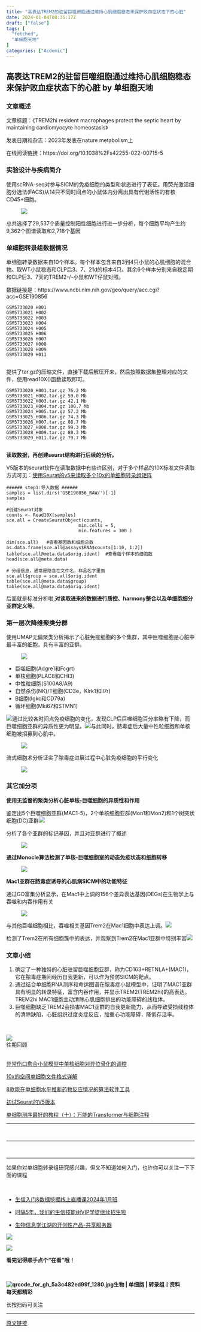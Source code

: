 ```yaml
---
title: "高表达TREM2的驻留巨噬细胞通过维持心肌细胞稳态来保护败血症状态下的心脏"
date: 2024-01-04T08:35:17Z
draft: ["false"]
tags: [
  "fetched",
  "单细胞天地"
]
categories: ["Acdemic"]
---
```

高表达TREM2的驻留巨噬细胞通过维持心肌细胞稳态来保护败血症状态下的心脏 by 单细胞天地
------
<div><section data-tool="mdnice编辑器" data-website="https://www.mdnice.com"><h3 data-tool="mdnice编辑器"><span></span><span></span><span>文章概述</span><span></span></h3><p data-tool="mdnice编辑器">文章标题：《TREM2hi resident macrophages protect the septic heart by maintaining cardiomyocyte homeostasis》</p><p data-tool="mdnice编辑器">发表日期和杂志：2023年发表在nature metabolism上</p><p data-tool="mdnice编辑器">在线阅读链接：https://doi.org/10.1038%2Fs42255-022-00715-5</p><h3 data-tool="mdnice编辑器"><span></span><span>实验设计与疾病简介</span><span></span></h3><p data-tool="mdnice编辑器">使用scRNA-seq对参与SICM的免疫细胞的类型和状态进行了表征。用荧光激活细胞分选法(FACS)从14只不同时间点的小鼠体内分离出具有代谢活性的有核CD45+细胞。</p><figure data-tool="mdnice编辑器"><img data-imgfileid="100034703" data-ratio="0.2324074074074074" data-src="https://mmbiz.qpic.cn/mmbiz_png/siaia0BDGJdjQFpvQEvfUlwFO46uHC60LoZVE8Nowk1Iy086Je1VwP80Velry3mDw46CTcicEVas4OrvFdUx52yag/640?wx_fmt=png&amp;from=appmsg" data-type="png" data-w="1080" src="https://mmbiz.qpic.cn/mmbiz_png/siaia0BDGJdjQFpvQEvfUlwFO46uHC60LoZVE8Nowk1Iy086Je1VwP80Velry3mDw46CTcicEVas4OrvFdUx52yag/640?wx_fmt=png&amp;from=appmsg"></figure><p data-tool="mdnice编辑器">总共选择了29,537个质量控制阳性细胞进行进一步分析，每个细胞平均产生约9,362个图谱读取和2,718个基因</p><h3 data-tool="mdnice编辑器"><span></span><span></span><span>单细胞转录组数据情况</span><span></span></h3><p data-tool="mdnice编辑器">单细胞转录数据来自10个样本。每个样本包含来自3到4只小鼠的心肌细胞的混合物。取WT小鼠稳态和CLP后3、7、21d的标本4只。其余6个样本分别来自稳定期和CLP后3、7天的TREM2-/-小鼠和WT仔鼠对照。</p><p data-tool="mdnice编辑器">数据链接是：https://www.ncbi.nlm.nih.gov/geo/query/acc.cgi?acc=GSE190856</p><pre data-tool="mdnice编辑器"><span></span><code>GSM5733020 H001<br>GSM5733021 H002<br>GSM5733022 H003<br>GSM5733023 H004<br>GSM5733024 H005<br>GSM5733025 H006<br>GSM5733026 H007<br>GSM5733027 H008<br>GSM5733028 H009<br>GSM5733029 H011<br><br></code></pre><p data-tool="mdnice编辑器">提供了tar.gz的压缩文件，直接下载后解压开来，然后按照数据集整理对应的文件，使用read10X()函数读取即可。</p><pre data-tool="mdnice编辑器"><span></span><code>GSM5733020_H001.tar.gz 76.2 Mb<br>GSM5733021_H002.tar.gz 59.0 Mb<br>GSM5733022_H003.tar.gz 42.1 Mb<br>GSM5733023_H004.tar.gz 100.7 Mb<br>GSM5733024_H005.tar.gz 57.2 Mb<br>GSM5733025_H006.tar.gz 74.3 Mb<br>GSM5733026_H007.tar.gz 88.7 Mb<br>GSM5733027_H008.tar.gz 99.3 Mb<br>GSM5733028_H009.tar.gz 80.3 Mb<br>GSM5733029_H011.tar.gz 79.7 Mb<br><br></code></pre><p data-tool="mdnice编辑器"><strong>读取数据，再创建seurat结构进行后续的分析。</strong></p><p data-tool="mdnice编辑器">V5版本的seurat软件在读取数据中有些许区别，对于多个样品的10X标准文件读取方式可见：<a href="https://mp.weixin.qq.com/s?__biz=MzI1Njk4ODE0MQ==&amp;mid=2247518314&amp;idx=1&amp;sn=b53feba8104cfb9a377518852e871c66&amp;scene=21#wechat_redirect" data-linktype="2">使用Seurat的v5来读取多个10x的单细胞转录组矩阵</a></p><pre data-tool="mdnice编辑器"><span></span><code><span>###### step1:导入数据 ######  </span><br>samples = list.dirs(<span>'GSE190856_RAW/'</span>)[-1]<br>samples<br><br><span>#创建Seurat对象</span><br>counts &lt;- Read10X(samples)<br>sce.all = CreateSeuratObject(counts,<br>                           min.cells = 5,<br>                           min.features = 300 )<br><br>dim(sce.all)   <span>#查看基因数和细胞总数</span><br>as.data.frame(sce.all@assays<span>$RNA</span><span>$counts</span>[1:10, 1:2])<br>table(sce.all@meta.data<span>$orig</span>.ident)  <span>#查看每个样本的细胞数</span><br>head(sce.all@meta.data)<br><br><span># 分组信息，通常是隐含在文件名，样品名字里面</span><br>sce.all<span>$group</span> = sce.all<span>$orig</span>.ident<br>table(sce.all@meta.data<span>$group</span>)<br>table(sce.all@meta.data<span>$orig</span>.ident)<br></code></pre><p data-tool="mdnice编辑器">后面就是标准分析啦,<strong>对读取进来的数据进行质控、harmony整合以及单细胞细分亚群定义等</strong>。</p><h3 data-tool="mdnice编辑器"><span></span><span></span><span>第一层次降维聚类分群</span><span></span></h3><p data-tool="mdnice编辑器">使用UMAP无偏聚类分析揭示了心脏免疫细胞的多个集群，其中巨噬细胞是心脏中最丰富的细胞，具有丰富的亚群。</p><figure data-tool="mdnice编辑器"><img data-imgfileid="100034705" data-ratio="0.3138888888888889" data-src="https://mmbiz.qpic.cn/mmbiz_png/siaia0BDGJdjQFpvQEvfUlwFO46uHC60LokwKQY1icSsZhYLVqyFG1HoBOVv6kXvFOokAeP16mrjETQmSNtCoJReg/640?wx_fmt=png&amp;from=appmsg" data-type="png" data-w="1080" src="https://mmbiz.qpic.cn/mmbiz_png/siaia0BDGJdjQFpvQEvfUlwFO46uHC60LokwKQY1icSsZhYLVqyFG1HoBOVv6kXvFOokAeP16mrjETQmSNtCoJReg/640?wx_fmt=png&amp;from=appmsg"></figure><ul data-tool="mdnice编辑器"><li><section>巨噬细胞(Adgre1和Fcgrt)</section></li><li><section>单核细胞(PLAC8和CHI3)</section></li><li><section>中性粒细胞(S100A8/A9)</section></li><li><section>自然杀伤(NK)/T细胞(CD3e，Klrk1和Il7r)</section></li><li><section>B细胞(Igkc和CD79a)</section></li><li><section>循环细胞(Mki67和STMN1)</section></li></ul><p data-tool="mdnice编辑器"><img data-imgfileid="100034706" data-ratio="0.7018518518518518" data-src="https://mmbiz.qpic.cn/mmbiz_png/siaia0BDGJdjQFpvQEvfUlwFO46uHC60LoSYKSZSsFEAuV4ibMDDx3qu0nhjzicf1NwQZudCl4QHkiacQeGkjIrdic6g/640?wx_fmt=png&amp;from=appmsg" data-type="png" data-w="1080" src="https://mmbiz.qpic.cn/mmbiz_png/siaia0BDGJdjQFpvQEvfUlwFO46uHC60LoSYKSZSsFEAuV4ibMDDx3qu0nhjzicf1NwQZudCl4QHkiacQeGkjIrdic6g/640?wx_fmt=png&amp;from=appmsg">通过比较各时间点免疫细胞的变化，发现CLP后巨噬细胞百分率略有下降，而巨噬细胞亚群的异质性更为明显。<img data-imgfileid="100034704" data-ratio="0.4672754946727549" data-src="https://mmbiz.qpic.cn/mmbiz_png/siaia0BDGJdjQFpvQEvfUlwFO46uHC60Lolfbl6N7jYVtAMZz93ta5ZrMtrSw3rdjewRPl7hnCgkP0eXUZyf6ibWw/640?wx_fmt=png&amp;from=appmsg" data-type="png" data-w="657" src="https://mmbiz.qpic.cn/mmbiz_png/siaia0BDGJdjQFpvQEvfUlwFO46uHC60Lolfbl6N7jYVtAMZz93ta5ZrMtrSw3rdjewRPl7hnCgkP0eXUZyf6ibWw/640?wx_fmt=png&amp;from=appmsg">与此同时，脓毒症后大量中性粒细胞和单核细胞被招募到心肌中。</p><figure data-tool="mdnice编辑器"><img data-imgfileid="100034702" data-ratio="0.6797642436149313" data-src="https://mmbiz.qpic.cn/mmbiz_png/siaia0BDGJdjQFpvQEvfUlwFO46uHC60LoeaXd6ONPgKaCQFO9icYD4TBOxvzKiasK1xsf9qJX1qOcumRypVbHiafDQ/640?wx_fmt=png&amp;from=appmsg" data-type="png" data-w="509" src="https://mmbiz.qpic.cn/mmbiz_png/siaia0BDGJdjQFpvQEvfUlwFO46uHC60LoeaXd6ONPgKaCQFO9icYD4TBOxvzKiasK1xsf9qJX1qOcumRypVbHiafDQ/640?wx_fmt=png&amp;from=appmsg"></figure><p data-tool="mdnice编辑器">流式细胞术分析证实了脓毒症进展过程中心脏免疫细胞的平行变化</p><figure data-tool="mdnice编辑器"><img data-imgfileid="100034711" data-ratio="0.9132473622508792" data-src="https://mmbiz.qpic.cn/mmbiz_png/siaia0BDGJdjQFpvQEvfUlwFO46uHC60LoGyf9AATZcDrECtFZWIBMEaZBLKnY7agDt1n0JqEWlvwKvvBD51IwyQ/640?wx_fmt=png&amp;from=appmsg" data-type="png" data-w="853" src="https://mmbiz.qpic.cn/mmbiz_png/siaia0BDGJdjQFpvQEvfUlwFO46uHC60LoGyf9AATZcDrECtFZWIBMEaZBLKnY7agDt1n0JqEWlvwKvvBD51IwyQ/640?wx_fmt=png&amp;from=appmsg"></figure><h3 data-tool="mdnice编辑器"><span></span><span></span><span>其它加分项</span><span></span></h3><p data-tool="mdnice编辑器"><strong>使用无监督的聚类分析心脏单核-巨噬细胞的异质性和作用</strong></p><p data-tool="mdnice编辑器">鉴定出5个巨噬细胞亚群(MAC1-5)，2个单核细胞亚群(Mon1和Mon2)和1个树突状细胞(DC)亚群<img data-imgfileid="100034709" data-ratio="0.8295454545454546" data-src="https://mmbiz.qpic.cn/mmbiz_png/siaia0BDGJdjQFpvQEvfUlwFO46uHC60LogibJ9vle1z0Y58jrgVKIZiarDicxibnhLk0MqD2iblonm63eCsrA0lDvDRQ/640?wx_fmt=png&amp;from=appmsg" data-type="png" data-w="440" src="https://mmbiz.qpic.cn/mmbiz_png/siaia0BDGJdjQFpvQEvfUlwFO46uHC60LogibJ9vle1z0Y58jrgVKIZiarDicxibnhLk0MqD2iblonm63eCsrA0lDvDRQ/640?wx_fmt=png&amp;from=appmsg"></p><p data-tool="mdnice编辑器">分析了各个亚群的标记基因，并且对亚群进行了概述</p><figure data-tool="mdnice编辑器"><img data-imgfileid="100034710" data-ratio="0.9018181818181819" data-src="https://mmbiz.qpic.cn/mmbiz_png/siaia0BDGJdjQFpvQEvfUlwFO46uHC60LoXyatkC6vortU6zib0KmNBuR06Rj3ia1Yd0q5dicqtsyKLWFTcibCSibiam2w/640?wx_fmt=png&amp;from=appmsg" data-type="png" data-w="825" src="https://mmbiz.qpic.cn/mmbiz_png/siaia0BDGJdjQFpvQEvfUlwFO46uHC60LoXyatkC6vortU6zib0KmNBuR06Rj3ia1Yd0q5dicqtsyKLWFTcibCSibiam2w/640?wx_fmt=png&amp;from=appmsg"></figure><p data-tool="mdnice编辑器"><strong>通过Monocle算法检测了单核-巨噬细胞室的动态免疫状态和细胞转移</strong></p><figure data-tool="mdnice编辑器"><img data-imgfileid="100034707" data-ratio="0.23980582524271846" data-src="https://mmbiz.qpic.cn/mmbiz_png/siaia0BDGJdjQFpvQEvfUlwFO46uHC60LocWCibc02Zb1QOWY5ILrkhJzMnvnMFJzSUMU3E9DcsYIZxGT4aC93z5g/640?wx_fmt=png&amp;from=appmsg" data-type="png" data-w="1030" src="https://mmbiz.qpic.cn/mmbiz_png/siaia0BDGJdjQFpvQEvfUlwFO46uHC60LocWCibc02Zb1QOWY5ILrkhJzMnvnMFJzSUMU3E9DcsYIZxGT4aC93z5g/640?wx_fmt=png&amp;from=appmsg"></figure><p data-tool="mdnice编辑器"><strong>Mac1亚群在脓毒症诱导的心肌病SICM中的功能特征</strong></p><p data-tool="mdnice编辑器">通过GO富集分析显示，在Mac1中上调的156个差异表达基因(DEGs)在生物学上与吞噬和内吞作用有关</p><figure data-tool="mdnice编辑器"><img data-imgfileid="100034708" data-ratio="0.5389988358556461" data-src="https://mmbiz.qpic.cn/mmbiz_png/siaia0BDGJdjQFpvQEvfUlwFO46uHC60LoLAhs3MuvAer0D0gBjTH2Wvr03rkJPj2a9e8qfeQKm9R0MsC3hMxIKw/640?wx_fmt=png&amp;from=appmsg" data-type="png" data-w="859" src="https://mmbiz.qpic.cn/mmbiz_png/siaia0BDGJdjQFpvQEvfUlwFO46uHC60LoLAhs3MuvAer0D0gBjTH2Wvr03rkJPj2a9e8qfeQKm9R0MsC3hMxIKw/640?wx_fmt=png&amp;from=appmsg"></figure><p data-tool="mdnice编辑器">与其他巨噬细胞相比，吞噬相关基因Trem2在Mac1细胞中表达上调。<img data-imgfileid="100034716" data-ratio="0.33581296493092455" data-src="https://mmbiz.qpic.cn/mmbiz_png/siaia0BDGJdjQFpvQEvfUlwFO46uHC60LosFxCV3E1OSLl9xokxLB0FqD0qbbaKiapF1HfkwowR8EoYcBBptRkdibA/640?wx_fmt=png&amp;from=appmsg" data-type="png" data-w="941" src="https://mmbiz.qpic.cn/mmbiz_png/siaia0BDGJdjQFpvQEvfUlwFO46uHC60LosFxCV3E1OSLl9xokxLB0FqD0qbbaKiapF1HfkwowR8EoYcBBptRkdibA/640?wx_fmt=png&amp;from=appmsg"></p><p data-tool="mdnice编辑器">检测了Trem2在所有细胞簇中的表达，并观察到Trem2在Mac1亚群中特别丰富<img data-imgfileid="100034715" data-ratio="1.1557177615571776" data-src="https://mmbiz.qpic.cn/mmbiz_png/siaia0BDGJdjQFpvQEvfUlwFO46uHC60LoXRibibDxgxaOVwSa8qfI5GwZicArRfMDC2fWNkAuZAUqwiazkHWiaLXKUpw/640?wx_fmt=png&amp;from=appmsg" data-type="png" data-w="411" src="https://mmbiz.qpic.cn/mmbiz_png/siaia0BDGJdjQFpvQEvfUlwFO46uHC60LoXRibibDxgxaOVwSa8qfI5GwZicArRfMDC2fWNkAuZAUqwiazkHWiaLXKUpw/640?wx_fmt=png&amp;from=appmsg"></p><h3 data-tool="mdnice编辑器"><span></span><span></span><span>文章小结</span><span></span></h3><ol data-tool="mdnice编辑器"><li><section>确定了一种独特的心脏驻留巨噬细胞亚群，称为CD163+RETNLA+(MAC1)，它在脓毒症期间经历自我更新，可以作为预防SICM的靶点。</section></li><li><section>通过结合单细胞RNA测序和命运图谱在脓毒症小鼠模型中，证明了MAC1亚群具有明显的转录特征，富含内吞作用，并显示TREM2(TREM2hi)的高表达。TREM2hi MAC1细胞主动清除心肌细胞排出的功能障碍的线粒体。</section></li><li><section>巨噬细胞缺乏TREM2会损害MAC1亚群的自我更新能力，从而导致受损线粒体的清除缺陷，心脏组织过度炎症反应，加重心功能障碍，降低存活率。</section></li></ol></section><section><p><br></p><section data-style-type="5" data-tools="新媒体排版" data-id="2440476"><section><section><section><section><img data-ratio="0.9495798319327731" data-src="https://mmbiz.qpic.cn/mmbiz_gif/09gp6SvPE04j3m2v7Hr889icHUyibTOHs8YuUibicl7ibRD0ZwG5pDTjBluRreZvuib1o3BibvLkicYhnA4YW7dQsjn0cA/640?wx_fmt=gif" data-type="gif" data-w="119" data-width="100%" data-imgfileid="100034899" src="https://mmbiz.qpic.cn/mmbiz_gif/09gp6SvPE04j3m2v7Hr889icHUyibTOHs8YuUibicl7ibRD0ZwG5pDTjBluRreZvuib1o3BibvLkicYhnA4YW7dQsjn0cA/640?wx_fmt=gif"></section><section data-brushtype="text">往期回顾</section><section><br></section></section></section></section><section><section data-autoskip="1"><p><a target="_blank" href="http://mp.weixin.qq.com/s?__biz=MzI1Njk4ODE0MQ==&amp;mid=2247518476&amp;idx=1&amp;sn=0b3bb9abcfec792d23dddeffa654bbb8&amp;chksm=ea1c8f8edd6b06985b0d4f4cdee56a3ae0620299fd12f8cb6c1e053d6b626fda72dda049f8a4&amp;scene=21#wechat_redirect" textvalue="异常伤口愈合小鼠模型中单核细胞对异位骨化的调控" linktype="text" imgurl="" imgdata="null" data-itemshowtype="0" tab="innerlink" data-linktype="2"><span>异常伤口愈合小鼠模型中单核细胞对异位骨化的调控</span></a><br></p><p><a target="_blank" href="http://mp.weixin.qq.com/s?__biz=MzI1Njk4ODE0MQ==&amp;mid=2247518468&amp;idx=1&amp;sn=2ed9a1bde88bc0f9d5785d2e4af1c003&amp;chksm=ea1c8f86dd6b069038ef6b0dc5c3608b77fa0ecf9adb4674dba92b86659bb5a5177d85ad71b9&amp;scene=21#wechat_redirect" textvalue="10x的空间单细胞文件格式详解" linktype="text" imgurl="" imgdata="null" data-itemshowtype="11" tab="innerlink" data-linktype="2"><span>10x的空间单细胞文件格式详解</span></a><br></p><p><a target="_blank" href="http://mp.weixin.qq.com/s?__biz=MzI1Njk4ODE0MQ==&amp;mid=2247518466&amp;idx=1&amp;sn=38cd4376d8cc4d4b2f83c0c7c72b2cce&amp;chksm=ea1c8f80dd6b0696b71c875e7ce2f2456dccbe80a7bfcd1db7f1f874597dc14d17cf67576e5c&amp;scene=21#wechat_redirect" textvalue="8款能在单细胞水平推断药物反应情况的算法软件工具" linktype="text" imgurl="" imgdata="null" data-itemshowtype="8" tab="innerlink" data-linktype="2"><span>8款能在单细胞水平推断药物反应情况的算法软件工具</span></a><br></p><p><a target="_blank" href="http://mp.weixin.qq.com/s?__biz=MzI1Njk4ODE0MQ==&amp;mid=2247518295&amp;idx=1&amp;sn=f97bd58d2c21122ba5c7d250f7fa709e&amp;chksm=ea1c8ed5dd6b07c326ad45dad30e1e718b84e8dfd80c0369b0d3d662040405292d0d2bbd13cb&amp;scene=21#wechat_redirect" textvalue="初试Seurat的V5版本" linktype="text" imgurl="" imgdata="null" data-itemshowtype="0" tab="innerlink" data-linktype="2"><span>初试Seurat的V5版本</span></a><br></p><p><a target="_blank" href="http://mp.weixin.qq.com/s?__biz=MzI1Njk4ODE0MQ==&amp;mid=2247515825&amp;idx=2&amp;sn=5122e66e005b04194ee21569d8c8245f&amp;chksm=ea1cb833dd6b312560d4da99a3ed73c7110d5ce84ae71bb8f9d3ab565de3f077521f0ff04ad0&amp;scene=21#wechat_redirect" textvalue="单细胞测序最好的教程（十）：万能的Transformer与细胞注释" linktype="text" imgurl="" imgdata="null" data-itemshowtype="0" tab="innerlink" data-linktype="2"><span>单细胞测序最好的教程（十）：万能的Transformer与细胞注释</span></a><br></p></section></section><hr><p><br></p></section><section data-style-type="5" data-tools="新媒体排版" data-id="2440475"><hr><p><br></p><hr><section><p>如果你对单细胞转录组研究感兴趣，但又不知道如何入门，也许你可以关注一下下面的课程<span></span></p><p><br></p><ul><li><p><a target="_blank" href="http://mp.weixin.qq.com/s?__biz=MzAxMDkxODM1Ng==&amp;mid=2247527207&amp;idx=1&amp;sn=fb9ca814003fc24e9ec8b1bcecbd1d56&amp;chksm=9b4b2b9cac3ca28afc5b68047e5f0587b6636d52879051decd573009e38313c5f7d6b0d1927d&amp;scene=21#wechat_redirect" textvalue="生信入门&amp;数据挖掘线上直播课2024年1月班" linktype="text" imgurl="" imgdata="null" data-itemshowtype="0" tab="innerlink" data-linktype="2" hasload="1">生信入门&amp;数据挖掘线上直播课2024年1月班</a><br></p></li><li><p><a target="_blank" href="http://mp.weixin.qq.com/s?__biz=MzAxMDkxODM1Ng==&amp;mid=2247524148&amp;idx=1&amp;sn=7806da6feb41a36493c519c1cfc1d3ac&amp;chksm=9b4bdf8fac3c569960369602f1ef26639cb366b250f233b2297d1f059471c0458335bfc0b829&amp;scene=21#wechat_redirect" textvalue="时隔5年，我们的生信技能树VIP学徒继续招生啦" linktype="text" imgurl="" imgdata="null" data-itemshowtype="0" tab="innerlink" data-linktype="2" hasload="1">时隔5年，我们的生信技能树VIP学徒继续招生啦</a><br></p></li><li><p><a target="_blank" href="http://mp.weixin.qq.com/s?__biz=MzAxMDkxODM1Ng==&amp;mid=2247526168&amp;idx=1&amp;sn=ebc4a9d53d675e3f7d20b1e2f97901b8&amp;chksm=9b4b27a3ac3caeb5ee0828c38f816c229067d1946be224bcaf4bac0dbdfc9eff863c621097e2&amp;scene=21#wechat_redirect" textvalue="生物信息学江湖的开创性产品-共享服务器" linktype="text" imgurl="" imgdata="null" data-itemshowtype="0" tab="innerlink" data-linktype="2" hasload="1">生物信息学江湖的开创性产品-共享服务器</a></p></li></ul><p><img data-imgfileid="100034898" data-ratio="1" data-src="https://mmbiz.qpic.cn/mmbiz_gif/4TKeL1ZejtlKxOib5kmKX6ic6eX0w0WK5jvhtz9yBRsO3OI4yr6S5iaLNM7AbAeuPDHXMvDdur2DRz9wyiax4lEviag/640?wx_fmt=gif" data-type="gif" data-w="240" src="https://mmbiz.qpic.cn/mmbiz_gif/4TKeL1ZejtlKxOib5kmKX6ic6eX0w0WK5jvhtz9yBRsO3OI4yr6S5iaLNM7AbAeuPDHXMvDdur2DRz9wyiax4lEviag/640?wx_fmt=gif"><br></p><p><img data-ratio="0.05278592375366569" data-src="https://mmbiz.qpic.cn/mmbiz/4TKeL1Zejtlq03ZOSZiaTlic1MxgdKiaxTbOZ7ZSe0Xx1Ca8xF3L6Nyj1FYUajtYrSmRIHyZVSsAve0EAvEicZONpg/640?wx_fmt=jpeg" data-type="other" data-w="341" data-imgfileid="100034897" src="https://mmbiz.qpic.cn/mmbiz/4TKeL1Zejtlq03ZOSZiaTlic1MxgdKiaxTbOZ7ZSe0Xx1Ca8xF3L6Nyj1FYUajtYrSmRIHyZVSsAve0EAvEicZONpg/640?wx_fmt=jpeg"></p><p><strong><span>看完记得顺手点个</span></strong><span><strong><span>“在看”</span></strong></span><strong><span>哦！</span></strong></p></section><section><section data-id="93668"><section><section data-width="95%"><section><section><section data-width="38%"><section><section data-tools="135编辑器" data-id="93668"><section><section data-width="95%"><section><section><section data-width="61.8%"><section><section><section><p><br></p><span><strong data-burshtype="text"><img data-copyright="0" data-cropselx1="0" data-cropselx2="109" data-cropsely1="0" data-cropsely2="109" data-imgfileid="100034901" data-ratio="1" data-src="https://mmbiz.qpic.cn/mmbiz/siaia0BDGJdjRMGrkqo64BGKecYk4akuHpGHVQs7FeOpY7eWbIPGC1tRw5Tw0oEPmx053mR9FTVerWvhuZchIpZw/640?wx_fmt=jpeg" data-type="other" data-w="258" title="qrcode_for_gh_5a3c482ed99f_1280.jpg" src="https://mmbiz.qpic.cn/mmbiz/siaia0BDGJdjRMGrkqo64BGKecYk4akuHpGHVQs7FeOpY7eWbIPGC1tRw5Tw0oEPmx053mR9FTVerWvhuZchIpZw/640?wx_fmt=jpeg"><strong data-burshtype="text">生物</strong><strong data-burshtype="text"> | 单细胞 | 转录组丨资料</strong></strong></span></section><section><span><strong data-burshtype="text">每天都精彩</strong></span></section></section></section><section><section><section><section><section><section><p><span>长按扫码可关注</span></p></section></section></section></section></section></section></section></section></section></section></section></section></section></section></section></section></section></section></section></section></section></section><p><mp-style-type data-value="3"></mp-style-type></p></div>  
<hr>
<a href="https://mp.weixin.qq.com/s/_ipgz_fUFjiCyJrQcXhwKQ",target="_blank" rel="noopener noreferrer">原文链接</a>
